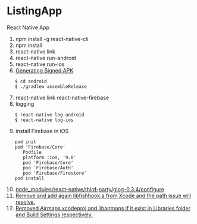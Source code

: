 # ListingApp
React Native App

1. npm install -g react-native-cli
2. npm install
3. react-native link
4. react-native run-android
5. react-native run-ios
6. [Generating Signed APK](https://facebook.github.io/react-native/docs/signed-apk-android)  
```
   $ cd android  
   $ ./gradlew assembleRelease  
``` 
7. react-native link react-native-firebase
8. logging
```
   $ react-native log-android
   $ react-native log-ios
```
9. install Firebase in iOS
```
   pod init
   pod 'Firebase/Core'
      Podfile
      platform :ios, '9.0'
      pod 'Firebase/Core'
      pod 'Firebase/Auth'
      pod 'Firebase/Firestore'
   pod install
```
10. [node_modules/react-native/third-party/glog-0.3.4/configure](https://github.com/facebook/react-native/issues/14382)
11. [Remove and add again libfishhook.a from Xcode and the path issue will resolve.](https://github.com/facebook/react-native/issues/19569)
12. [Removed Airmaps.xcodeproj and libairmaps if it exist in Libraries folder and Build Settings respectively.](https://github.com/react-community/react-native-maps/issues/718)  